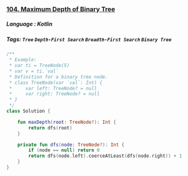 ### [104. Maximum Depth of Binary Tree](https://leetcode.com/problems/maximum-depth-of-binary-tree/?envType=study-plan&id=data-structure-i)

##### Language : Kotlin

##### Tags: `Tree` `Depth-First Search` `Breadth-First Search` `Binary Tree`


```kotlin
/**
 * Example:
 * var ti = TreeNode(5)
 * var v = ti.`val`
 * Definition for a binary tree node.
 * class TreeNode(var `val`: Int) {
 *     var left: TreeNode? = null
 *     var right: TreeNode? = null
 * }
 */
class Solution {

    fun maxDepth(root: TreeNode?): Int {
        return dfs(root)
    }

    private fun dfs(node: TreeNode?): Int {
        if (node == null) return 0
        return dfs(node.left).coerceAtLeast(dfs(node.right)) + 1
    }
}
```

